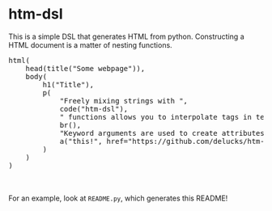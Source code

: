 <body><h1>htm-dsl</h1><p>This is a simple DSL that generates HTML from python. Constructing a HTML document is a matter of nesting functions.
<pre>
html(
    head(title("Some webpage")),
    body(
        h1("Title"),
        p(
            "Freely mixing strings with ",
            code("htm-dsl"),
            " functions allows you to interpolate tags in text.",
            br(),
            "Keyword arguments are used to create attributes, like ",
            a("this!", href="https://github.com/delucks/htm-dsl")
        )
    )
)</pre><br></br>For an example, look at <code>README.py</code>, which generates this README!</p></body>

